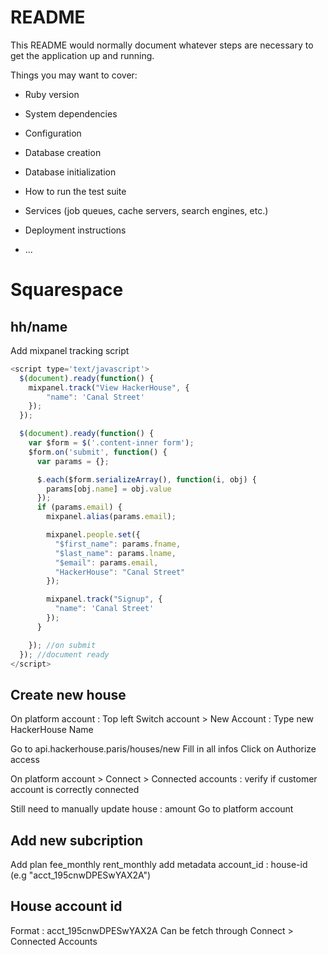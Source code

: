 # README

This README would normally document whatever steps are necessary to get the
application up and running.

Things you may want to cover:

* Ruby version

* System dependencies

* Configuration

* Database creation

* Database initialization

* How to run the test suite

* Services (job queues, cache servers, search engines, etc.)

* Deployment instructions

* ...

# Squarespace

## hh/name
Add mixpanel tracking script
```js
<script type='text/javascript'>
  $(document).ready(function() {
    mixpanel.track("View HackerHouse", {
        "name": 'Canal Street'
    });
  });

  $(document).ready(function() {
    var $form = $('.content-inner form');
    $form.on('submit', function() {
      var params = {};

      $.each($form.serializeArray(), function(i, obj) {
        params[obj.name] = obj.value
      });
      if (params.email) {
        mixpanel.alias(params.email);

        mixpanel.people.set({
          "$first_name": params.fname,
          "$last_name": params.lname,
          "$email": params.email,
          "HackerHouse": "Canal Street"
        });

        mixpanel.track("Signup", {
          "name": 'Canal Street'
        });
      }

    }); //on submit
  }); //document ready
</script>
```


Create new house
----------------
On platform account :
Top left Switch account > New Account : Type new HackerHouse Name

Go to api.hackerhouse.paris/houses/new
Fill in all infos
Click on Authorize access

On platform account > Connect > Connected accounts : verify if customer account is correctly connected

Still need to manually update house : amount
Go to platform account

Add new subcription
-------------------
Add plan fee_monthly rent_monthly
add metadata account_id : house-id (e.g "acct_195cnwDPESwYAX2A")

House account id
----------------
Format : acct_195cnwDPESwYAX2A
Can be fetch through Connect > Connected Accounts